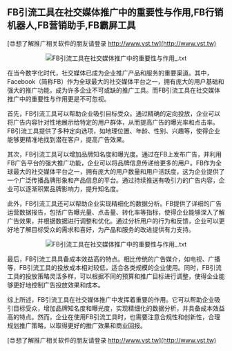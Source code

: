 ## **FB引流工具在社交媒体推广中的重要性与作用,FB行销机器人,FB营销助手,FB霸屏工具**

[😍想了解推广相关软件的朋友请登录 http://www.vst.tw](http://www.vst.tw)

 <center><img src="https://vst.tw/MP4/tuiguang/png/3.png" alt="FB引流工具在社交媒体推广中的重要性与作用_.txt"></center>

在当今数字化时代，社交媒体已成为企业推广产品和服务的重要渠道。其中，Facebook（简称FB）作为全球最大的社交媒体平台之一，拥有庞大的用户基础和强大的推广功能，成为许多企业不可或缺的推广工具。而FB引流工具在社交媒体推广中的重要性与作用更是不可忽视。

首先，FB引流工具可以帮助企业吸引目标受众。通过精确的定向投放，企业可以将广告内容针对性地展示给特定的用户群体，从而提高广告的曝光率和点击率。FB引流工具提供了多种定向选项，如地理位置、年龄、性别、兴趣等，使得企业能够更精准地找到潜在客户，提高广告效果。

其次，FB引流工具可以增加品牌知名度和曝光度。通过在FB上发布广告，并利用FB广告平台的强大推广功能，企业可以将品牌信息传递给更多的用户。FB作为全球最大的社交媒体平台之一，拥有庞大的用户数量和用户活跃度，这为企业提供了一个广泛传播品牌形象和产品信息的平台。通过持续推送有吸引力的广告内容，企业可以逐渐积累品牌影响力，提升知名度。

此外，FB引流工具还可以帮助企业实现精细化的数据分析。FB提供了详细的广告运营数据报告，包括广告曝光量、点击量、转化率等指标，使得企业能够深入了解广告效果，并根据数据进行调整和优化。通过分析用户的行为和反馈，企业可以更好地了解目标受众的需求和喜好，为产品和服务的改进提供有力支持。

 <center><img src="https://vst.tw/MP4/tuiguang/png/3.png" alt="FB引流工具在社交媒体推广中的重要性与作用_.txt"></center>

最后，FB引流工具具备成本效益高的特点。相比传统的广告媒介，如电视、广播等，FB引流工具的投放成本相对较低，适合各类规模的企业使用。同时，FB引流工具的投放策略灵活多样，可以根据不同的预算和推广目标进行调整，使得企业能够更好地控制广告投放效果和成本。

综上所述，FB引流工具在社交媒体推广中发挥着重要的作用。它可以帮助企业吸引目标受众，增加品牌知名度和曝光度，实现精细化的数据分析，并具备成本效益高的特点。然而，企业在使用FB引流工具时，也需要注意合规性和创新性，合理规划推广策略，以取得更好的推广效果和商业回报。

[😍想了解推广相关软件的朋友请登录 http://www.vst.tw](http://www.vst.tw)



